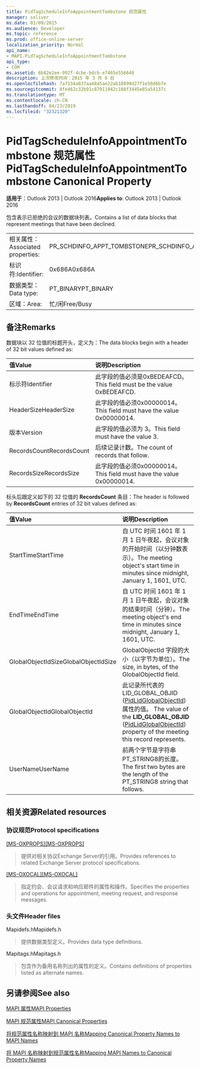 ```yaml
---
title: PidTagScheduleInfoAppointmentTombstone 规范属性
manager: soliver
ms.date: 03/09/2015
ms.audience: Developer
ms.topic: reference
ms.prod: office-online-server
localization_priority: Normal
api_name:
- MAPI.PidTagScheduleInfoAppointmentTombstone
api_type:
- COM
ms.assetid: 6b82e2ee-992f-4cbe-bdcb-e7465e556640
description: 上次修改时间：2015 年 3 月 9 日
ms.openlocfilehash: 7a7134a037aa4845ae22ab18899d27f1e50d6b7e
ms.sourcegitcommit: 8fe462c32b91c87911942c188f3445e85a54137c
ms.translationtype: MT
ms.contentlocale: zh-CN
ms.lasthandoff: 04/23/2019
ms.locfileid: "32321320"
---
```

# <a name="pidtagscheduleinfoappointmenttombstone-canonical-property"></a><span data-ttu-id="e22a3-103">PidTagScheduleInfoAppointmentTombstone 规范属性</span><span class="sxs-lookup"><span data-stu-id="e22a3-103">PidTagScheduleInfoAppointmentTombstone Canonical Property</span></span>

  
  
<span data-ttu-id="e22a3-104">**适用于**：Outlook 2013 | Outlook 2016</span><span class="sxs-lookup"><span data-stu-id="e22a3-104">**Applies to**: Outlook 2013 | Outlook 2016</span></span> 
  
<span data-ttu-id="e22a3-105">包含表示已拒绝的会议的数据块列表。</span><span class="sxs-lookup"><span data-stu-id="e22a3-105">Contains a list of data blocks that represent meetings that have been declined.</span></span>
  
|||
|:-----|:-----|
|<span data-ttu-id="e22a3-106">相关属性：</span><span class="sxs-lookup"><span data-stu-id="e22a3-106">Associated properties:</span></span>  <br/> |<span data-ttu-id="e22a3-107">PR_SCHDINFO_APPT_TOMBSTONE</span><span class="sxs-lookup"><span data-stu-id="e22a3-107">PR_SCHDINFO_APPT_TOMBSTONE</span></span>  <br/> |
|<span data-ttu-id="e22a3-108">标识符:</span><span class="sxs-lookup"><span data-stu-id="e22a3-108">Identifier:</span></span>  <br/> |<span data-ttu-id="e22a3-109">0x686A</span><span class="sxs-lookup"><span data-stu-id="e22a3-109">0x686A</span></span>  <br/> |
|<span data-ttu-id="e22a3-110">数据类型：</span><span class="sxs-lookup"><span data-stu-id="e22a3-110">Data type:</span></span>  <br/> |<span data-ttu-id="e22a3-111">PT_BINARY</span><span class="sxs-lookup"><span data-stu-id="e22a3-111">PT_BINARY</span></span>  <br/> |
|<span data-ttu-id="e22a3-112">区域：</span><span class="sxs-lookup"><span data-stu-id="e22a3-112">Area:</span></span>  <br/> |<span data-ttu-id="e22a3-113">忙/闲</span><span class="sxs-lookup"><span data-stu-id="e22a3-113">Free/Busy</span></span>  <br/> |
   
## <a name="remarks"></a><span data-ttu-id="e22a3-114">备注</span><span class="sxs-lookup"><span data-stu-id="e22a3-114">Remarks</span></span>

<span data-ttu-id="e22a3-115">数据块以 32 位值的标题开头，定义为：</span><span class="sxs-lookup"><span data-stu-id="e22a3-115">The data blocks begin with a header of 32 bit values defined as:</span></span>
  
|<span data-ttu-id="e22a3-116">**值**</span><span class="sxs-lookup"><span data-stu-id="e22a3-116">**Value**</span></span>|<span data-ttu-id="e22a3-117">**说明**</span><span class="sxs-lookup"><span data-stu-id="e22a3-117">**Description**</span></span>|
|:-----|:-----|
|<span data-ttu-id="e22a3-118">标示符</span><span class="sxs-lookup"><span data-stu-id="e22a3-118">Identifier</span></span>  <br/> |<span data-ttu-id="e22a3-119">此字段的值必须是0xBEDEAFCD。</span><span class="sxs-lookup"><span data-stu-id="e22a3-119">This field must be the value 0xBEDEAFCD.</span></span>  <br/> |
|<span data-ttu-id="e22a3-120">HeaderSize</span><span class="sxs-lookup"><span data-stu-id="e22a3-120">HeaderSize</span></span>  <br/> |<span data-ttu-id="e22a3-121">此字段的值必须0x00000014。</span><span class="sxs-lookup"><span data-stu-id="e22a3-121">This field must have the value 0x00000014.</span></span>  <br/> |
|<span data-ttu-id="e22a3-122">版本</span><span class="sxs-lookup"><span data-stu-id="e22a3-122">Version</span></span>  <br/> |<span data-ttu-id="e22a3-123">此字段的值必须为 3。</span><span class="sxs-lookup"><span data-stu-id="e22a3-123">This field must have the value 3.</span></span>  <br/> |
|<span data-ttu-id="e22a3-124">RecordsCount</span><span class="sxs-lookup"><span data-stu-id="e22a3-124">RecordsCount</span></span>  <br/> |<span data-ttu-id="e22a3-125">后续记录计数。</span><span class="sxs-lookup"><span data-stu-id="e22a3-125">The count of records that follow.</span></span>  <br/> |
|<span data-ttu-id="e22a3-126">RecordsSize</span><span class="sxs-lookup"><span data-stu-id="e22a3-126">RecordsSize</span></span>  <br/> |<span data-ttu-id="e22a3-127">此字段的值必须0x00000014。</span><span class="sxs-lookup"><span data-stu-id="e22a3-127">This field must have the value 0x00000014.</span></span>  <br/> |
   
<span data-ttu-id="e22a3-128">标头后跟定义如下的 32 位值的 **RecordsCount** 条目：</span><span class="sxs-lookup"><span data-stu-id="e22a3-128">The header is followed by **RecordsCount** entries of 32 bit values defined as:</span></span> 
  
|<span data-ttu-id="e22a3-129">**值**</span><span class="sxs-lookup"><span data-stu-id="e22a3-129">**Value**</span></span>|<span data-ttu-id="e22a3-130">**说明**</span><span class="sxs-lookup"><span data-stu-id="e22a3-130">**Description**</span></span>|
|:-----|:-----|
|<span data-ttu-id="e22a3-131">StartTime</span><span class="sxs-lookup"><span data-stu-id="e22a3-131">StartTime</span></span>  <br/> |<span data-ttu-id="e22a3-132">自 UTC 时间 1601 年 1 月 1 日午夜起，会议对象的开始时间（以分钟数表示）。</span><span class="sxs-lookup"><span data-stu-id="e22a3-132">The meeting object's start time in minutes since midnight, January 1, 1601, UTC.</span></span>  <br/> |
|<span data-ttu-id="e22a3-133">EndTime</span><span class="sxs-lookup"><span data-stu-id="e22a3-133">EndTime</span></span>  <br/> |<span data-ttu-id="e22a3-134">自 UTC 时间 1601 年 1 月 1 日午夜起，会议对象的结束时间（分钟）。</span><span class="sxs-lookup"><span data-stu-id="e22a3-134">The meeting object's end time in minutes since midnight, January 1, 1601, UTC.</span></span>  <br/> |
|<span data-ttu-id="e22a3-135">GlobalObjectIdSize</span><span class="sxs-lookup"><span data-stu-id="e22a3-135">GlobalObjectIdSize</span></span>  <br/> |<span data-ttu-id="e22a3-136">GlobalObjectId 字段的大小（以字节为单位）。</span><span class="sxs-lookup"><span data-stu-id="e22a3-136">The size, in bytes, of the GlobalObjectId field.</span></span>  <br/> |
|<span data-ttu-id="e22a3-137">GlobalObjectId</span><span class="sxs-lookup"><span data-stu-id="e22a3-137">GlobalObjectId</span></span>  <br/> |<span data-ttu-id="e22a3-138">此记录所代表的LID_GLOBAL_OBJID ([PidLidGlobalObjectId](pidlidglobalobjectid-canonical-property.md)) 属性的值。 </span><span class="sxs-lookup"><span data-stu-id="e22a3-138">The value of the **LID_GLOBAL_OBJID** ([PidLidGlobalObjectId](pidlidglobalobjectid-canonical-property.md)) property of the meeting this record represents.</span></span>  <br/> |
|<span data-ttu-id="e22a3-139">UserName</span><span class="sxs-lookup"><span data-stu-id="e22a3-139">UserName</span></span>  <br/> |<span data-ttu-id="e22a3-140">前两个字节是字符串PT_STRING8的长度。</span><span class="sxs-lookup"><span data-stu-id="e22a3-140">The first two bytes are the length of the PT_STRING8 string that follows.</span></span>  <br/> |
   
## <a name="related-resources"></a><span data-ttu-id="e22a3-141">相关资源</span><span class="sxs-lookup"><span data-stu-id="e22a3-141">Related resources</span></span>

### <a name="protocol-specifications"></a><span data-ttu-id="e22a3-142">协议规范</span><span class="sxs-lookup"><span data-stu-id="e22a3-142">Protocol specifications</span></span>

<span data-ttu-id="e22a3-143">[[MS-OXPROPS]](https://msdn.microsoft.com/library/f6ab1613-aefe-447d-a49c-18217230b148%28Office.15%29.aspx)</span><span class="sxs-lookup"><span data-stu-id="e22a3-143">[[MS-OXPROPS]](https://msdn.microsoft.com/library/f6ab1613-aefe-447d-a49c-18217230b148%28Office.15%29.aspx)</span></span>
  
> <span data-ttu-id="e22a3-144">提供对相关协议Exchange Server的引用。</span><span class="sxs-lookup"><span data-stu-id="e22a3-144">Provides references to related Exchange Server protocol specifications.</span></span>
    
<span data-ttu-id="e22a3-145">[[MS-OXOCAL]](https://msdn.microsoft.com/library/09861fde-c8e4-4028-9346-e7c214cfdba1%28Office.15%29.aspx)</span><span class="sxs-lookup"><span data-stu-id="e22a3-145">[[MS-OXOCAL]](https://msdn.microsoft.com/library/09861fde-c8e4-4028-9346-e7c214cfdba1%28Office.15%29.aspx)</span></span>
  
> <span data-ttu-id="e22a3-146">指定约会、会议请求和响应邮件的属性和操作。</span><span class="sxs-lookup"><span data-stu-id="e22a3-146">Specifies the properties and operations for appointment, meeting request, and response messages.</span></span>
    
### <a name="header-files"></a><span data-ttu-id="e22a3-147">头文件</span><span class="sxs-lookup"><span data-stu-id="e22a3-147">Header files</span></span>

<span data-ttu-id="e22a3-148">Mapidefs.h</span><span class="sxs-lookup"><span data-stu-id="e22a3-148">Mapidefs.h</span></span>
  
> <span data-ttu-id="e22a3-149">提供数据类型定义。</span><span class="sxs-lookup"><span data-stu-id="e22a3-149">Provides data type definitions.</span></span>
    
<span data-ttu-id="e22a3-150">Mapitags.h</span><span class="sxs-lookup"><span data-stu-id="e22a3-150">Mapitags.h</span></span>
  
> <span data-ttu-id="e22a3-151">包含作为备用名称列出的属性的定义。</span><span class="sxs-lookup"><span data-stu-id="e22a3-151">Contains definitions of properties listed as alternate names.</span></span>
    
## <a name="see-also"></a><span data-ttu-id="e22a3-152">另请参阅</span><span class="sxs-lookup"><span data-stu-id="e22a3-152">See also</span></span>



[<span data-ttu-id="e22a3-153">MAPI 属性</span><span class="sxs-lookup"><span data-stu-id="e22a3-153">MAPI Properties</span></span>](mapi-properties.md)
  
[<span data-ttu-id="e22a3-154">MAPI 规范属性</span><span class="sxs-lookup"><span data-stu-id="e22a3-154">MAPI Canonical Properties</span></span>](mapi-canonical-properties.md)
  
[<span data-ttu-id="e22a3-155">将规范属性名称映射到 MAPI 名称</span><span class="sxs-lookup"><span data-stu-id="e22a3-155">Mapping Canonical Property Names to MAPI Names</span></span>](mapping-canonical-property-names-to-mapi-names.md)
  
[<span data-ttu-id="e22a3-156">将 MAPI 名称映射到规范属性名称</span><span class="sxs-lookup"><span data-stu-id="e22a3-156">Mapping MAPI Names to Canonical Property Names</span></span>](mapping-mapi-names-to-canonical-property-names.md)

